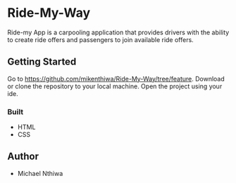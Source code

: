 # Ride-My-Way
Ride-my App is a carpooling application that provides drivers with the ability to create ride offers
and passengers to join available ride offers.

## Getting Started

Go to https://github.com/mikenthiwa/Ride-My-Way/tree/feature. Download or clone the repository to your local machine. Open the project using your ide.

### Built 

* HTML
* CSS

## Author
* Michael Nthiwa


